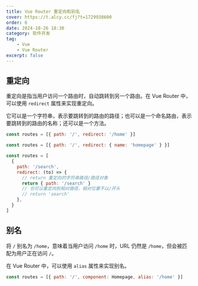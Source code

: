 ```yaml
---
title: Vue Router 重定向和别名
cover: https://t.alcy.cc/fj?t=1729938600
order: 6
date: 2024-10-26 18:30
category: 软件开发
tag: 
    - Vue
    - Vue Router
excerpt: false
---
```


## 重定向

重定向是指当用户访问一个路由时，自动跳转到另一个路由。在 Vue Router 中，可以使用 `redirect` 属性来实现重定向。

它可以是一个字符串，表示要跳转到的路由的路径；也可以是一个命名路由，表示要跳转到的路由的名称；还可以是一个方法。

```JavaScript
const routes = [{ path: '/', redirect: '/home' }]
```

```JavaScript
const routes = [{ path: '/', redirect: { name: 'homepage' } }]
```

```JavaScript
const routes = [
  {
    path: '/search',
    redirect: (to) => {
      // return 重定向的字符串路径/路径对象
      return { path: '/search' }
      // 也可以重定向到相对路径，相对位置不以/开头
      // return 'search'
    },
  }
]
```

## 别名

将 `/` 别名为 `/home`，意味着当用户访问 `/home` 时，URL 仍然是 `/home`，但会被匹配为用户正在访问 `/`。

在 Vue Router 中，可以使用 `alias` 属性来实现别名。

```JavaScript
const routes = [{ path: '/', component: Homepage, alias: '/home' }]
```
